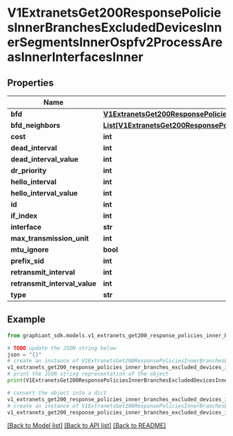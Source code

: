 # V1ExtranetsGet200ResponsePoliciesInnerBranchesExcludedDevicesInnerSegmentsInnerOspfv2ProcessAreasInnerInterfacesInner


## Properties

Name | Type | Description | Notes
------------ | ------------- | ------------- | -------------
**bfd** | [**V1ExtranetsGet200ResponsePoliciesInnerBranchesExcludedDevicesInnerCircuitsInnerBgpNeighborsInnerBfd**](V1ExtranetsGet200ResponsePoliciesInnerBranchesExcludedDevicesInnerCircuitsInnerBgpNeighborsInnerBfd.md) |  | [optional] 
**bfd_neighbors** | [**List[V1ExtranetsGet200ResponsePoliciesInnerBranchesExcludedDevicesInnerCircuitsInnerBgpNeighborsInnerBfdNeighbor]**](V1ExtranetsGet200ResponsePoliciesInnerBranchesExcludedDevicesInnerCircuitsInnerBgpNeighborsInnerBfdNeighbor.md) |  | [optional] 
**cost** | **int** |  | [optional] 
**dead_interval** | **int** |  | [optional] 
**dead_interval_value** | **int** |  | [optional] 
**dr_priority** | **int** |  | [optional] 
**hello_interval** | **int** |  | [optional] 
**hello_interval_value** | **int** |  | [optional] 
**id** | **int** |  | [optional] 
**if_index** | **int** |  | [optional] 
**interface** | **str** |  | [optional] 
**max_transmission_unit** | **int** |  | [optional] 
**mtu_ignore** | **bool** |  | [optional] 
**prefix_sid** | **int** |  | [optional] 
**retransmit_interval** | **int** |  | [optional] 
**retransmit_interval_value** | **int** |  | [optional] 
**type** | **str** |  | [optional] 

## Example

```python
from graphiant_sdk.models.v1_extranets_get200_response_policies_inner_branches_excluded_devices_inner_segments_inner_ospfv2_process_areas_inner_interfaces_inner import V1ExtranetsGet200ResponsePoliciesInnerBranchesExcludedDevicesInnerSegmentsInnerOspfv2ProcessAreasInnerInterfacesInner

# TODO update the JSON string below
json = "{}"
# create an instance of V1ExtranetsGet200ResponsePoliciesInnerBranchesExcludedDevicesInnerSegmentsInnerOspfv2ProcessAreasInnerInterfacesInner from a JSON string
v1_extranets_get200_response_policies_inner_branches_excluded_devices_inner_segments_inner_ospfv2_process_areas_inner_interfaces_inner_instance = V1ExtranetsGet200ResponsePoliciesInnerBranchesExcludedDevicesInnerSegmentsInnerOspfv2ProcessAreasInnerInterfacesInner.from_json(json)
# print the JSON string representation of the object
print(V1ExtranetsGet200ResponsePoliciesInnerBranchesExcludedDevicesInnerSegmentsInnerOspfv2ProcessAreasInnerInterfacesInner.to_json())

# convert the object into a dict
v1_extranets_get200_response_policies_inner_branches_excluded_devices_inner_segments_inner_ospfv2_process_areas_inner_interfaces_inner_dict = v1_extranets_get200_response_policies_inner_branches_excluded_devices_inner_segments_inner_ospfv2_process_areas_inner_interfaces_inner_instance.to_dict()
# create an instance of V1ExtranetsGet200ResponsePoliciesInnerBranchesExcludedDevicesInnerSegmentsInnerOspfv2ProcessAreasInnerInterfacesInner from a dict
v1_extranets_get200_response_policies_inner_branches_excluded_devices_inner_segments_inner_ospfv2_process_areas_inner_interfaces_inner_from_dict = V1ExtranetsGet200ResponsePoliciesInnerBranchesExcludedDevicesInnerSegmentsInnerOspfv2ProcessAreasInnerInterfacesInner.from_dict(v1_extranets_get200_response_policies_inner_branches_excluded_devices_inner_segments_inner_ospfv2_process_areas_inner_interfaces_inner_dict)
```
[[Back to Model list]](../README.md#documentation-for-models) [[Back to API list]](../README.md#documentation-for-api-endpoints) [[Back to README]](../README.md)


